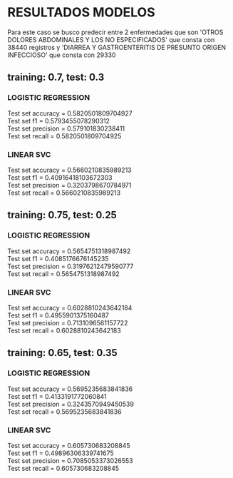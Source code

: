 # RESULTADOS MODELOS

Para este caso se busco predecir entre 2 enfermedades que son 'OTROS DOLORES ABDOMINALES Y LOS NO ESPECIFICADOS' que consta con 38440 registros y 'DIARREA Y GASTROENTERITIS DE PRESUNTO ORIGEN INFECCIOSO' que consta con 29330

## training: 0.7, test: 0.3

### LOGISTIC REGRESSION

Test set accuracy = 0.5820501809704927                                          
Test set f1 = 0.5793455078290312                                                
Test set precision = 0.579101830238411                                          
Test set recall = 0.5820501809704925                                         

### LINEAR SVC

Test set accuracy = 0.5660210835989213                                          
Test set f1 = 0.40916418103672303                                               
Test set precision = 0.3203798670784971                                         
Test set recall = 0.5660210835989213    

## training: 0.75, test: 0.25

### LOGISTIC REGRESSION

Test set accuracy = 0.5654751318987492                                          
Test set f1 = 0.4085176676145235                                                
Test set precision = 0.31976212479590777                                        
Test set recall = 0.5654751318987492  

### LINEAR SVC

Test set accuracy = 0.6028810243642184                                          
Test set f1 = 0.4955901375160487                                                
Test set precision = 0.7131096561157722                                         
Test set recall = 0.6028810243642183  

## training: 0.65, test: 0.35

### LOGISTIC REGRESSION

Test set accuracy = 0.5695235683841836                                          
Test set f1 = 0.4133191772060841                                                
Test set precision = 0.3243570949450539                                         
Test set recall = 0.5695235683841836                                            

### LINEAR SVC

Test set accuracy = 0.605730683208845                                           
Test set f1 = 0.49896306339741675                                               
Test set precision = 0.7085053373026553                                         
Test set recall = 0.605730683208845       